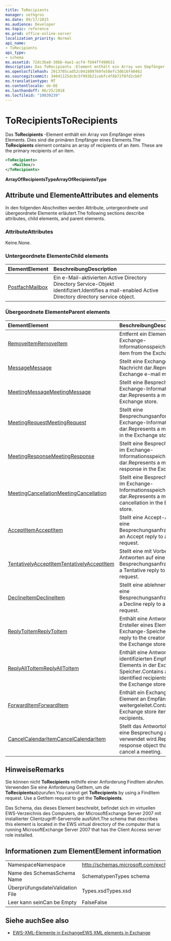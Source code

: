 ```yaml
---
title: ToRecipients
manager: sethgros
ms.date: 09/17/2015
ms.audience: Developer
ms.topic: reference
ms.prod: office-online-server
localization_priority: Normal
api_name:
- ToRecipients
api_type:
- schema
ms.assetid: 72dc3be8-30bb-4ae1-acf4-fb94ff490631
description: Das ToRecipients -Element enthält ein Array von Empfänger eines Elements. Dies sind die primären Empfänger eines Elements.
ms.openlocfilehash: 2913705cad52c041809769fe58efc3d616f40462
ms.sourcegitcommit: 34041125dc8c5f993b21cebfc4f8b72f0fd2cb6f
ms.translationtype: MT
ms.contentlocale: de-DE
ms.lasthandoff: 06/25/2018
ms.locfileid: "19839239"
---
```

# <a name="torecipients"></a><span data-ttu-id="cc750-104">ToRecipients</span><span class="sxs-lookup"><span data-stu-id="cc750-104">ToRecipients</span></span>

<span data-ttu-id="cc750-p102">Das **ToRecipients** -Element enthält ein Array von Empfänger eines Elements. Dies sind die primären Empfänger eines Elements.</span><span class="sxs-lookup"><span data-stu-id="cc750-p102">The **ToRecipients** element contains an array of recipients of an item. These are the primary recipients of an item.</span></span> 
  
```xml
<ToRecipients>
   <Mailbox/>
</ToRecipients>
```

 <span data-ttu-id="cc750-107">**ArrayOfRecipientsType**</span><span class="sxs-lookup"><span data-stu-id="cc750-107">**ArrayOfRecipientsType**</span></span>
## <a name="attributes-and-elements"></a><span data-ttu-id="cc750-108">Attribute und Elemente</span><span class="sxs-lookup"><span data-stu-id="cc750-108">Attributes and elements</span></span>

<span data-ttu-id="cc750-109">In den folgenden Abschnitten werden Attribute, untergeordnete und übergeordnete Elemente erläutert.</span><span class="sxs-lookup"><span data-stu-id="cc750-109">The following sections describe attributes, child elements, and parent elements.</span></span>
  
### <a name="attributes"></a><span data-ttu-id="cc750-110">Attribute</span><span class="sxs-lookup"><span data-stu-id="cc750-110">Attributes</span></span>

<span data-ttu-id="cc750-111">Keine.</span><span class="sxs-lookup"><span data-stu-id="cc750-111">None.</span></span>
  
### <a name="child-elements"></a><span data-ttu-id="cc750-112">Untergeordnete Elemente</span><span class="sxs-lookup"><span data-stu-id="cc750-112">Child elements</span></span>

|<span data-ttu-id="cc750-113">**Element**</span><span class="sxs-lookup"><span data-stu-id="cc750-113">**Element**</span></span>|<span data-ttu-id="cc750-114">**Beschreibung**</span><span class="sxs-lookup"><span data-stu-id="cc750-114">**Description**</span></span>|
|:-----|:-----|
|[<span data-ttu-id="cc750-115">Postfach</span><span class="sxs-lookup"><span data-stu-id="cc750-115">Mailbox</span></span>](mailbox.md) <br/> |<span data-ttu-id="cc750-116">Ein e-Mail-aktivierten Active Directory Directory Service-Objekt identifiziert.</span><span class="sxs-lookup"><span data-stu-id="cc750-116">Identifies a mail-enabled Active Directory directory service object.</span></span>  <br/> |
   
### <a name="parent-elements"></a><span data-ttu-id="cc750-117">Übergeordnete Elemente</span><span class="sxs-lookup"><span data-stu-id="cc750-117">Parent elements</span></span>

|<span data-ttu-id="cc750-118">**Element**</span><span class="sxs-lookup"><span data-stu-id="cc750-118">**Element**</span></span>|<span data-ttu-id="cc750-119">**Beschreibung**</span><span class="sxs-lookup"><span data-stu-id="cc750-119">**Description**</span></span>|
|:-----|:-----|
|[<span data-ttu-id="cc750-120">RemoveItem</span><span class="sxs-lookup"><span data-stu-id="cc750-120">RemoveItem</span></span>](removeitem.md) <br/> |<span data-ttu-id="cc750-121">Entfernt ein Element aus dem Exchange-Informationsspeicher.</span><span class="sxs-lookup"><span data-stu-id="cc750-121">Removes an item from the Exchange store.</span></span>  <br/> |
|[<span data-ttu-id="cc750-122">Message</span><span class="sxs-lookup"><span data-stu-id="cc750-122">Message</span></span>](message-ex15websvcsotherref.md) <br/> |<span data-ttu-id="cc750-123">Stellt eine Exchange-E-Mail-Nachricht dar.</span><span class="sxs-lookup"><span data-stu-id="cc750-123">Represents an Exchange e-mail message.</span></span>  <br/> |
|[<span data-ttu-id="cc750-124">MeetingMessage</span><span class="sxs-lookup"><span data-stu-id="cc750-124">MeetingMessage</span></span>](meetingmessage.md) <br/> |<span data-ttu-id="cc750-125">Stellt eine Besprechung im Exchange-Informationsspeicher dar.</span><span class="sxs-lookup"><span data-stu-id="cc750-125">Represents a meeting in the Exchange store.</span></span>  <br/> |
|[<span data-ttu-id="cc750-126">MeetingRequest</span><span class="sxs-lookup"><span data-stu-id="cc750-126">MeetingRequest</span></span>](meetingrequest.md) <br/> |<span data-ttu-id="cc750-127">Stellt eine Besprechungsanforderung im Exchange-Informationsspeicher dar.</span><span class="sxs-lookup"><span data-stu-id="cc750-127">Represents a meeting request in the Exchange store.</span></span>  <br/> |
|[<span data-ttu-id="cc750-128">MeetingResponse</span><span class="sxs-lookup"><span data-stu-id="cc750-128">MeetingResponse</span></span>](meetingresponse.md) <br/> |<span data-ttu-id="cc750-129">Stellt eine Besprechungsantwort im Exchange-Informationsspeicher dar.</span><span class="sxs-lookup"><span data-stu-id="cc750-129">Represents a meeting response in the Exchange store.</span></span>  <br/> |
|[<span data-ttu-id="cc750-130">MeetingCancellation</span><span class="sxs-lookup"><span data-stu-id="cc750-130">MeetingCancellation</span></span>](meetingcancellation.md) <br/> |<span data-ttu-id="cc750-131">Stellt eine Besprechungsabsage im Exchange-Informationsspeicher dar.</span><span class="sxs-lookup"><span data-stu-id="cc750-131">Represents a meeting cancellation in the Exchange store.</span></span>  <br/> |
|[<span data-ttu-id="cc750-132">AcceptItem</span><span class="sxs-lookup"><span data-stu-id="cc750-132">AcceptItem</span></span>](acceptitem.md) <br/> |<span data-ttu-id="cc750-133">Stellt eine Accept-Antwort auf eine Besprechungsanfrage.</span><span class="sxs-lookup"><span data-stu-id="cc750-133">Represents an Accept reply to a meeting request.</span></span>  <br/> |
|[<span data-ttu-id="cc750-134">TentativelyAcceptItem</span><span class="sxs-lookup"><span data-stu-id="cc750-134">TentativelyAcceptItem</span></span>](tentativelyacceptitem.md) <br/> |<span data-ttu-id="cc750-135">Stellt eine mit Vorbehalt Antworten auf eine Besprechungsanfrage.</span><span class="sxs-lookup"><span data-stu-id="cc750-135">Represents a Tentative reply to a meeting request.</span></span>  <br/> |
|[<span data-ttu-id="cc750-136">DeclineItem</span><span class="sxs-lookup"><span data-stu-id="cc750-136">DeclineItem</span></span>](declineitem.md) <br/> |<span data-ttu-id="cc750-137">Stellt eine ablehnen Antwort auf eine Besprechungsanfrage.</span><span class="sxs-lookup"><span data-stu-id="cc750-137">Represents a Decline reply to a meeting request.</span></span>  <br/> |
|[<span data-ttu-id="cc750-138">ReplyToItem</span><span class="sxs-lookup"><span data-stu-id="cc750-138">ReplyToItem</span></span>](replytoitem.md) <br/> |<span data-ttu-id="cc750-139">Enthält eine Antwort an den Ersteller eines Elements in der Exchange-Speicher.</span><span class="sxs-lookup"><span data-stu-id="cc750-139">Contains a reply to the creator of an item in the Exchange store.</span></span>  <br/> |
|[<span data-ttu-id="cc750-140">ReplyAllToItem</span><span class="sxs-lookup"><span data-stu-id="cc750-140">ReplyAllToItem</span></span>](replyalltoitem.md) <br/> |<span data-ttu-id="cc750-141">Enthält eine Antwort an alle identifizierten Empfänger eines Elements in der Exchange-Speicher.</span><span class="sxs-lookup"><span data-stu-id="cc750-141">Contains a reply to all identified recipients of an item in the Exchange store.</span></span>  <br/> |
|[<span data-ttu-id="cc750-142">ForwardItem</span><span class="sxs-lookup"><span data-stu-id="cc750-142">ForwardItem</span></span>](forwarditem.md) <br/> |<span data-ttu-id="cc750-143">Enthält ein Exchange-Speicher-Element an Empfänger weitergeleitet.</span><span class="sxs-lookup"><span data-stu-id="cc750-143">Contains an Exchange store item to forward to recipients.</span></span>  <br/> |
|[<span data-ttu-id="cc750-144">CancelCalendarItem</span><span class="sxs-lookup"><span data-stu-id="cc750-144">CancelCalendarItem</span></span>](cancelcalendaritem.md) <br/> |<span data-ttu-id="cc750-145">Stellt das Antwortobjekt, das Sie eine Besprechung absagen verwendet wird.</span><span class="sxs-lookup"><span data-stu-id="cc750-145">Represents the response object that is used to cancel a meeting.</span></span>  <br/> |
   
## <a name="remarks"></a><span data-ttu-id="cc750-146">Hinweise</span><span class="sxs-lookup"><span data-stu-id="cc750-146">Remarks</span></span>

<span data-ttu-id="cc750-p103">Sie können nicht **ToRecipients** mithilfe einer Anforderung FindItem abrufen. Verwenden Sie eine Anforderung GetItem, um die **ToRecipients**abzurufen.</span><span class="sxs-lookup"><span data-stu-id="cc750-p103">You cannot get **ToRecipients** by using a FindItem request. Use a GetItem request to get the **ToRecipients**.</span></span>
  
<span data-ttu-id="cc750-149">Das Schema, das dieses Element beschreibt, befindet sich im virtuellen EWS-Verzeichnis des Computers, der MicrosoftExchange Server 2007 mit installierter Clientzugriff-Serverrolle ausführt.</span><span class="sxs-lookup"><span data-stu-id="cc750-149">The schema that describes this element is located in the EWS virtual directory of the computer that is running MicrosoftExchange Server 2007 that has the Client Access server role installed.</span></span>
  
## <a name="element-information"></a><span data-ttu-id="cc750-150">Informationen zum Element</span><span class="sxs-lookup"><span data-stu-id="cc750-150">Element information</span></span>

|||
|:-----|:-----|
|<span data-ttu-id="cc750-151">Namespace</span><span class="sxs-lookup"><span data-stu-id="cc750-151">Namespace</span></span>  <br/> |http://schemas.microsoft.com/exchange/services/2006/types  <br/> |
|<span data-ttu-id="cc750-152">Name des Schemas</span><span class="sxs-lookup"><span data-stu-id="cc750-152">Schema Name</span></span>  <br/> |<span data-ttu-id="cc750-153">Schematypen</span><span class="sxs-lookup"><span data-stu-id="cc750-153">Types schema</span></span>  <br/> |
|<span data-ttu-id="cc750-154">Überprüfungsdatei</span><span class="sxs-lookup"><span data-stu-id="cc750-154">Validation File</span></span>  <br/> |<span data-ttu-id="cc750-155">Types.xsd</span><span class="sxs-lookup"><span data-stu-id="cc750-155">Types.xsd</span></span>  <br/> |
|<span data-ttu-id="cc750-156">Leer kann sein</span><span class="sxs-lookup"><span data-stu-id="cc750-156">Can be Empty</span></span>  <br/> |<span data-ttu-id="cc750-157">False</span><span class="sxs-lookup"><span data-stu-id="cc750-157">False</span></span>  <br/> |
   
## <a name="see-also"></a><span data-ttu-id="cc750-158">Siehe auch</span><span class="sxs-lookup"><span data-stu-id="cc750-158">See also</span></span>



- [<span data-ttu-id="cc750-159">EWS-XML-Elemente in Exchange</span><span class="sxs-lookup"><span data-stu-id="cc750-159">EWS XML elements in Exchange</span></span>](ews-xml-elements-in-exchange.md)

